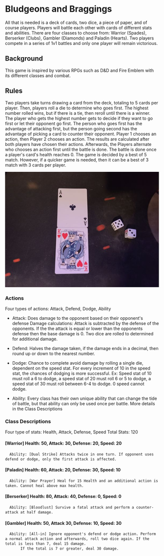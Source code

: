 # Bludgeons and Braggings
All that is needed is a deck of cards, two dice, a piece of paper, and of course players.
Players will battle each other with cards of different stats and abilities. There are four classes to choose from: Warrior (Spades),
Berserker (Clubs), Gambler (Diamonds) and Paladin (Hearts). Two players compete in a series of 1v1 battles and only one player will remain victorious.

## Background
This game is inspired by various RPGs such as D&D and Fire Emblem with its different classes and combat.

## Rules
Two players take turns drawing a card from the deck, totaling to 5 cards per player. Then, players roll a die to determine
who goes first. The highest number rolled wins, but if there is a tie, then reroll until there is a winner.
The player who gets the highest number gets to decide if they want to go first or let their opponent go first.
The person who goes first has the advantage of attacking first, but the person going second has the advantage of picking a card
to counter their opponent. Player 1 chooses an action, then Player 2 chooses an action. The results are calculated after both players have
chosen their actions. Afterwards, the Players alternate who chooses an action first until the battle is done.
The battle is done once a player's card's health reaches 0.
The game is decided by a best of 5 match. However, if a quicker game is needed, then it can be a best of 3 match with 3 cards per player.

![A Paladin facing against a Berserker](images/BnBgameplay.jpg)

### Actions
Four types of actions: Attack, Defend, Dodge, Ability
  * Attack: Does damage to the opponent based on their opponent's defense
		Damage calculations: Attack is subtracted by the defense of the opponents. If the the attack is equal or lower than the opponents defense
		then the base damage is 0. Two dice are rolled to determined for additional damage.

  * Defend: Halves the damage taken, if the damage ends in a decimal, then round up or down to the nearest number.

  * Dodge: Chance to complete avoid damage by rolling a single die, dependent on the speed stat. For every increment of 10 in the speed stat, the chances of dodging is more successful.
		Ex: Speed stat of 10 must roll a 6 to dodge, a speed stat of 20 must roll 6 or 5 to dodge, a speed stat of 30 must roll between 6-4 to dodge. 0 speed cannot dodge.

  * Ability: Every class has their own unique ability that can change the tide of battle, but that ability can only be used once per battle.
		 More details in the Class Descriptions
### Class Descriptions
Four type of stats: Health, Attack, Defense, Speed
Total Stats: 120


#### \[Warrior\] Health: 50, Attack: 30, Defense: 20, Speed: 20
	  Ability: [Dual Strike] Attacks twice in one turn. If opponent uses defend or dodge, only the first attack is affected.


#### \[Paladin\] Health: 60, Attack: 20, Defense: 30, Speed: 10
	  Ability: [War Prayer] Heal for 15 Health and an additional action is taken. Cannot heal above max health.


#### \[Berserker\] Health: 80, Attack: 40, Defense: 0, Speed: 0
	  Ability: [Bloodlust] Survive a fatal attack and perform a counter-attack at half damage.
	   
#### \[Gambler\] Health: 50, Attack 30, Defense: 10, Speed: 30
	  Ability: [All-in] Ignore opponent's defend or dodge action. Perform a normal attack action and afterwards, roll two dice again. If the total is less than 7, deal 15 damage.
		   If the total is 7 or greater, deal 30 damage.
